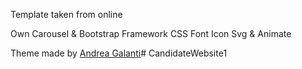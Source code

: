Template taken from online

Own Carousel & Bootstrap Framework CSS 
Font Icon Svg & Animate

Theme made by [Andrea Galanti](http://www.andreagalanti.it/flatfy.php)# CandidateWebsite1
